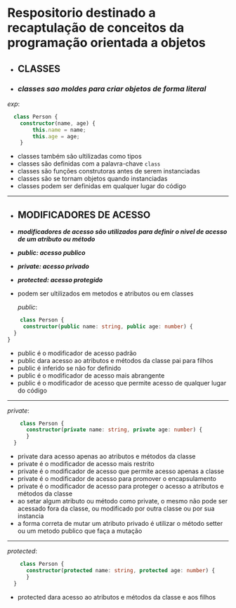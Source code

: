 ### <h1> Respositorio destinado a recaptulação de conceitos da programação orientada a objetos </h1>

* ## CLASSES

- ### ***classes sao moldes para criar objetos de forma literal***
*exp*: 
```ts
  class Person {
    constructor(name, age) {
        this.name = name;
        this.age = age;
    }
```
- classes também são ultilizadas como tipos
- classes são definidas com a palavra-chave `class`
- classes são funções construtoras antes de serem instanciadas
- classes são se tornam objetos quando instanciadas
- classes podem ser definidas em qualquer lugar do código

---------------------------------------------------------------------------------------------------------------------

* ## MODIFICADORES DE ACESSO

- ***modificadores de acesso são utilizados para definir o nivel de acesso de um atributo ou método***
- ***public: acesso publico***
- ***private: acesso privado***
- ***protected: acesso protegido***
- podem ser ultilizados em metodos e atributos ou em classes

  *public*:
```ts
    class Person {
     constructor(public name: string, public age: number) {
  }
}
```
- public é o modificador de acesso padrão
- public dara acesso ao atributos e métodos da classe pai para filhos
- public é inferido se não for definido
- public é o modificador de acesso mais abrangente
- public é o modificador de acesso que permite acesso de qualquer lugar do código
---------------------------------------------------------------------------------------------------------------------
  *private*:
```ts
    class Person {
      constructor(private name: string, private age: number) {
      }
  }
```
- private dara acesso apenas ao atributos e métodos da classe
- private é o modificador de acesso mais restrito
- private é o modificador de acesso que permite acesso apenas a classe
- private é o modificador de acesso para promover o encapsulamento
- private é o modificador de acesso para proteger o acesso a atributos e métodos da classe
- ao setar algum atributo ou método como private, o mesmo não pode ser acessado fora da classe, ou modificado por outra classe ou por sua instancia
- a forma correta de mutar um atributo privado é utilizar o método setter ou um metodo publico que faça a mutação
---------------------------------------------------------------------------------------------------------------------
  
  
  *protected*:

```ts
    class Person {
      constructor(protected name: string, protected age: number) {
      }
  }
```
- protected dara acesso ao atributos e métodos da classe e aos filhos